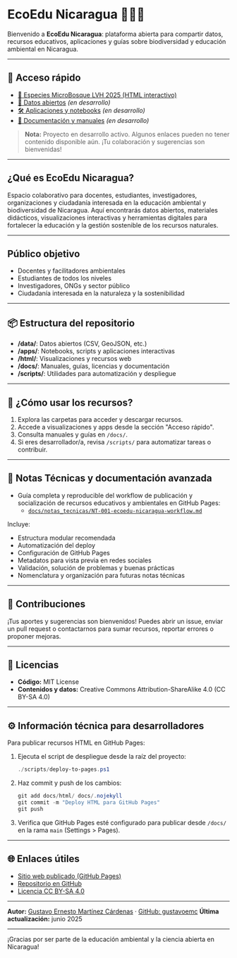 # EcoEdu Nicaragua 🌱🇳🇮

Bienvenido a **EcoEdu Nicaragua**: plataforma abierta para compartir datos, recursos educativos, aplicaciones y guías sobre biodiversidad y educación ambiental en Nicaragua.

---

## 🚀 Acceso rápido

- [🌳 Especies MicroBosque LVH 2025 (HTML interactivo)](https://gustavoemc.github.io/ecoedu-nicaragua/html/Especies_MicroBosque_LVH_2025_v1.0.html)
- [📁 Datos abiertos](/data) *(en desarrollo)*
- [🛠️ Aplicaciones y notebooks](/apps) *(en desarrollo)*
- [📄 Documentación y manuales](/docs) *(en desarrollo)*

> **Nota:** Proyecto en desarrollo activo. Algunos enlaces pueden no tener contenido disponible aún. ¡Tu colaboración y sugerencias son bienvenidas!

---

## ¿Qué es EcoEdu Nicaragua?

Espacio colaborativo para docentes, estudiantes, investigadores, organizaciones y ciudadanía interesada en la educación ambiental y biodiversidad de Nicaragua. Aquí encontrarás datos abiertos, materiales didácticos, visualizaciones interactivas y herramientas digitales para fortalecer la educación y la gestión sostenible de los recursos naturales.

---

## Público objetivo

- Docentes y facilitadores ambientales
- Estudiantes de todos los niveles
- Investigadores, ONGs y sector público
- Ciudadanía interesada en la naturaleza y la sostenibilidad

---

## 📦 Estructura del repositorio

- **/data/**: Datos abiertos (CSV, GeoJSON, etc.)
- **/apps/**: Notebooks, scripts y aplicaciones interactivas
- **/html/**: Visualizaciones y recursos web
- **/docs/**: Manuales, guías, licencias y documentación
- **/scripts/**: Utilidades para automatización y despliegue

---

## 🧭 ¿Cómo usar los recursos?

1. Explora las carpetas para acceder y descargar recursos.
2. Accede a visualizaciones y apps desde la sección "Acceso rápido".
3. Consulta manuales y guías en `/docs/`.
4. Si eres desarrollador/a, revisa `/scripts/` para automatizar tareas o contribuir.

---

## 📄 Notas Técnicas y documentación avanzada

- Guía completa y reproducible del workflow de publicación y socialización de recursos educativos y ambientales en GitHub Pages:
  - [`docs/notas_tecnicas/NT-001-ecoedu-nicaragua-workflow.md`](docs/notas_tecnicas/NT-001-ecoedu-nicaragua-workflow.md)

Incluye:

- Estructura modular recomendada
- Automatización del deploy
- Configuración de GitHub Pages
- Metadatos para vista previa en redes sociales
- Validación, solución de problemas y buenas prácticas
- Nomenclatura y organización para futuras notas técnicas

---

## 🤝 Contribuciones

¡Tus aportes y sugerencias son bienvenidos! Puedes abrir un issue, enviar un pull request o contactarnos para sumar recursos, reportar errores o proponer mejoras.

---

## 📄 Licencias

- **Código:** MIT License
- **Contenidos y datos:** Creative Commons Attribution-ShareAlike 4.0 (CC BY-SA 4.0)

---

## ⚙️ Información técnica para desarrolladores

Para publicar recursos HTML en GitHub Pages:

1. Ejecuta el script de despliegue desde la raíz del proyecto:

   ```powershell
   ./scripts/deploy-to-pages.ps1
   ```

2. Haz commit y push de los cambios:

   ```powershell
   git add docs/html/ docs/.nojekyll
   git commit -m "Deploy HTML para GitHub Pages"
   git push
   ```

3. Verifica que GitHub Pages esté configurado para publicar desde `/docs/` en la rama `main` (Settings > Pages).

---

## 🌐 Enlaces útiles

- [Sitio web publicado (GitHub Pages)](https://gustavoemc.github.io/ecoedu-nicaragua/index.html)
- [Repositorio en GitHub](https://github.com/gustavoemc/ecoedu-nicaragua)
- [Licencia CC BY-SA 4.0](https://creativecommons.org/licenses/by-sa/4.0/deed.es)

---

**Autor:** [Gustavo Ernesto Martínez Cárdenas](https://www.linkedin.com/in/gustavoernestom/) · [GitHub: gustavoemc](https://github.com/gustavoemc)
**Última actualización:** junio 2025

---

¡Gracias por ser parte de la educación ambiental y la ciencia abierta en Nicaragua!
